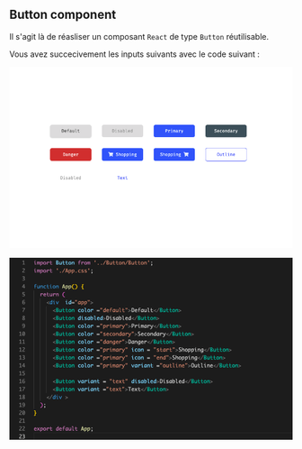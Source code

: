 ## Button component

Il s'agit là de réasliser un composant `React` de type `Button` réutilisable.

Vous avez succecivement les inputs suivants avec le code suivant :

<img src = "secreenshot.png"></img>

<img src = "code.png"></img>
